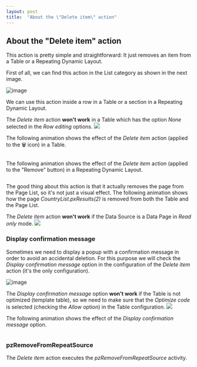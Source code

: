 ```yaml
---
layout: post
title:  "About the \"Delete item\" action"
---
```


## About the "Delete item" action

This action is pretty simple and straightforward: It just removes an item from a Table or a Repeating Dynamic Layout. 

First of all, we can find this action in the List category as shown in the next image.

![image](https://user-images.githubusercontent.com/19811297/141845370-be3a5538-aada-429b-8b5d-c5be8579be58.png)

We can use this action inside a row in a Table or a section in a Repeating Dynamic Layout.

<div class="block warning">
    The <em>Delete item</em> action <strong>won't work</strong> in a Table which has the option <em>None</em> selected in the <em>Row editing</em> options.
    <img src="https://user-images.githubusercontent.com/19811297/142218077-c45b0b17-6cb1-44df-835e-6ccc84910792.png" />
</div>

The following animation shows the effect of the _Delete item_ action (applied to the 🗑 icon) in a Table. 

<img data-gifffer="https://raw.githubusercontent.com/dfrankmv/pegablog/gh-pages/img/QIaGe12ltC.gif" />

The following animation shows the effect of the _Delete item_ action (applied to the "Remove" button) in a Repeating Dynamic Layout.

<img data-gifffer="https://raw.githubusercontent.com/dfrankmv/pegablog/gh-pages/img/xt4ddcBPwT.gif" />

The good thing about this action is that it actually removes the page from the Page List, so it's not just a visual effect. The following animation shows how the page _CountryList.pxResults(2)_ is removed from both the Table and the Page List.

<img data-gifffer="https://raw.githubusercontent.com/dfrankmv/pegablog/gh-pages/img/8CL0nGgwDN.gif" />

<div class="block important">
    The <em>Delete item</em> action <strong>won't work</strong> if the Data Source is a Data Page in <em>Read only</em> mode.
    <img src="https://user-images.githubusercontent.com/19811297/141976362-6fbb50c6-2f7a-418f-982f-4c47ad4ce06b.png" />
</div>

### Display confirmation message

Sometimes we need to display a popup with a confirmation message in order to avoid an accidental deletion. For this purpose we will check the _Display confirmation message_ option in the configuration of the _Delete item_ action (it's the only configuration).

![image](https://user-images.githubusercontent.com/19811297/142224724-402e0c7b-9258-4b9c-829f-3e8df937d4c8.png)

<div class="block important">
    The <em>Display confirmation message</em> option <strong>won't work</strong> if the Table is not optimized (template table), so we need to make sure that the <em>Optimize code</em> is selected (checking the <em>Allow</em> option) in the Table configuration.
    <img src="https://user-images.githubusercontent.com/19811297/142223013-7e6d801e-3dd6-46ed-9949-1fb538fd8328.png" />
</div>

The following animation shows the effect of the _Display confirmation message_ option.

<img data-gifffer="https://raw.githubusercontent.com/dfrankmv/pegablog/gh-pages/img/JOQJwuhEsr.gif" />

### pzRemoveFromRepeatSource
The _Delete item_ action executes the _pzRemoveFromRepeatSource_ activity.

